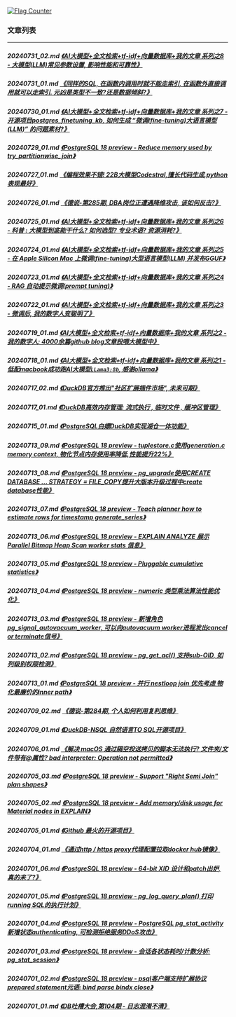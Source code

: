 <a rel="nofollow" href="http://info.flagcounter.com/h9V1"  ><img src="http://s03.flagcounter.com/count/h9V1/bg_FFFFFF/txt_000000/border_CCCCCC/columns_2/maxflags_12/viewers_0/labels_0/pageviews_0/flags_0/"  alt="Flag Counter"  border="0"  ></a>  
  
### 文章列表  
----  
##### 20240731_02.md   [《AI大模型+全文检索+tf-idf+向量数据库+我的文章 系列之8 - 大模型(LLM)常见参数设置, 影响性能和可靠性》](20240731_02.md)  
##### 20240731_01.md   [《同样的SQL, 在函数内调用时就不能走索引, 在函数外直接调用就可以走索引. 元凶是类型不一致?还是数据倾斜?》](20240731_01.md)  
##### 20240730_01.md   [《AI大模型+全文检索+tf-idf+向量数据库+我的文章 系列之7 - 开源项目postgres_finetuning_kb, 如何生成 “微调(fine-tuning)大语言模型(LLM)” 的问题素材?》](20240730_01.md)  
##### 20240729_01.md   [《PostgreSQL 18 preview - Reduce memory used by try_partitionwise_join》](20240729_01.md)  
##### 20240727_01.md   [《编程效果不错! 22B大模型Codestral,擅长代码生成,python表现最好》](20240727_01.md)  
##### 20240726_01.md   [《德说-第285期, DBA岗位正遭遇降维攻击, 该如何反击?》](20240726_01.md)  
##### 20240725_01.md   [《AI大模型+全文检索+tf-idf+向量数据库+我的文章 系列之6 - 科普 : 大模型到底能干什么? 如何选型? 专业术语? 资源消耗?》](20240725_01.md)  
##### 20240724_01.md   [《AI大模型+全文检索+tf-idf+向量数据库+我的文章 系列之5 - 在 Apple Silicon Mac 上微调(fine-tuning)大型语言模型(LLM) 并发布GGUF》](20240724_01.md)  
##### 20240723_01.md   [《AI大模型+全文检索+tf-idf+向量数据库+我的文章 系列之4 - RAG 自动提示微调(prompt tuning)》](20240723_01.md)  
##### 20240722_01.md   [《AI大模型+全文检索+tf-idf+向量数据库+我的文章 系列之3 - 微调后, 我的数字人变聪明了》](20240722_01.md)  
##### 20240719_01.md   [《AI大模型+全文检索+tf-idf+向量数据库+我的文章 系列之2 - 我的数字人: 4000余篇github blog文章投喂大模型中》](20240719_01.md)  
##### 20240718_01.md   [《AI大模型+全文检索+tf-idf+向量数据库+我的文章 系列之1 - 低配macbook成功跑AI大模型`LLama3:8b`, 感谢ollama》](20240718_01.md)  
##### 20240717_02.md   [《DuckDB官方推出"社区扩展插件市场", 未来可期》](20240717_02.md)  
##### 20240717_01.md   [《DuckDB高效内存管理: 流式执行 , 临时文件 , 缓冲区管理》](20240717_01.md)  
##### 20240715_01.md   [《PostgreSQL白嫖DuckDB实现湖仓一体功能》](20240715_01.md)  
##### 20240713_09.md   [《PostgreSQL 18 preview - tuplestore.c使用generation.c memory context, 物化节点内存使用率降低,性能提升22%》](20240713_09.md)  
##### 20240713_08.md   [《PostgreSQL 18 preview - pg_upgrade使用CREATE DATABASE ... STRATEGY = FILE_COPY提升大版本升级过程中create database性能》](20240713_08.md)  
##### 20240713_07.md   [《PostgreSQL 18 preview - Teach planner how to estimate rows for timestamp generate_series》](20240713_07.md)  
##### 20240713_06.md   [《PostgreSQL 18 preview - EXPLAIN ANALYZE 展示 Parallel Bitmap Heap Scan worker stats 信息》](20240713_06.md)  
##### 20240713_05.md   [《PostgreSQL 18 preview - Pluggable cumulative statistics》](20240713_05.md)  
##### 20240713_04.md   [《PostgreSQL 18 preview - numeric 类型乘法算法性能优化》](20240713_04.md)  
##### 20240713_03.md   [《PostgreSQL 18 preview - 新增角色pg_signal_autovacuum_worker, 可以向autovacuum worker进程发出cancel or terminate信号》](20240713_03.md)  
##### 20240713_02.md   [《PostgreSQL 18 preview - pg_get_acl() 支持sub-OID, 如列级别权限检测》](20240713_02.md)  
##### 20240713_01.md   [《PostgreSQL 18 preview - 并行 nestloop join 优先考虑 物化最廉价的inner path》](20240713_01.md)  
##### 20240709_02.md   [《德说-第284期, 个人如何利用复利思维》](20240709_02.md)  
##### 20240709_01.md   [《DuckDB-NSQL 自然语言TO SQL开源项目》](20240709_01.md)  
##### 20240706_01.md   [《解决 macOS 通过隔空投送拷贝的脚本无法执行? 文件夹/文件带有\@属性? bad interpreter: Operation not permitted》](20240706_01.md)  
##### 20240705_03.md   [《PostgreSQL 18 preview - Support "Right Semi Join" plan shapes》](20240705_03.md)  
##### 20240705_02.md   [《PostgreSQL 18 preview - Add memory/disk usage for Material nodes in EXPLAIN》](20240705_02.md)  
##### 20240705_01.md   [《Github 最火的开源项目》](20240705_01.md)  
##### 20240704_01.md   [《通过http / https proxy代理配置拉取docker hub镜像》](20240704_01.md)  
##### 20240701_06.md   [《PostgreSQL 18 preview - 64-bit XID 设计和patch出炉, 真的来了?》](20240701_06.md)  
##### 20240701_05.md   [《PostgreSQL 18 preview - pg_log_query_plan() 打印running SQL的执行计划》](20240701_05.md)  
##### 20240701_04.md   [《PostgreSQL 18 preview - PostgreSQL pg_stat_activity新增状态authenticating, 可检测拒绝服务DDoS攻击》](20240701_04.md)  
##### 20240701_03.md   [《PostgreSQL 18 preview - 会话各状态耗时/计数分析: pg_stat_session》](20240701_03.md)  
##### 20240701_02.md   [《PostgreSQL 18 preview - psql客户端支持扩展协议prepared statement元语: bind parse bindx close》](20240701_02.md)  
##### 20240701_01.md   [《DB吐槽大会,第104期 - 日志混淆不清》](20240701_01.md)  
